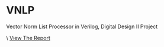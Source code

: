 # VNLP
Vector Norm List Processor in Verilog, Digital Design II Project

\\
[View The Report](https://github.com/AbdulRahmanAlHamali/vnlp/blob/master/Optimized%20Vector%20Norm-2%20List%20Processor.pdf)
